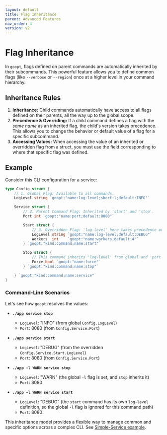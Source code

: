 ```yaml
---
layout: default
title: Flag Inheritance
parent: Advanced Features
nav_order: 4
version: v2
---
```


# Flag Inheritance

In `goopt`, flags defined on parent commands are automatically inherited by their subcommands. This powerful feature allows you to define common flags (like `--verbose` or `--region`) once at a higher level in your command hierarchy.

## Inheritance Rules

1.  **Inheritance:** Child commands automatically have access to all flags defined on their parents, all the way up to the global scope.
2.  **Precedence & Overriding:** If a child command defines a flag with the *same name* as an inherited flag, the child's version takes precedence. This allows you to change the behavior or default value of a flag for a specific subcommand.
3.  **Accessing Values:** When accessing the value of an inherited or overridden flag from a struct, you must use the field corresponding to where that specific flag was defined.

## Example

Consider this CLI configuration for a service:

```go
type Config struct {
	// 1. Global Flag: Available to all commands.
	LogLevel string `goopt:"name:log-level;short:l;default:INFO"`

	Service struct {
		// 2. Parent Command Flag: Inherited by 'start' and 'stop'.
		Port int `goopt:"name:port;default:8080"`

		Start struct {
			// 3. Overridden Flag: 'log-level' here takes precedence over the global one.
			LogLevel string `goopt:"name:log-level;default:DEBUG"`
			Workers  int    `goopt:"name:workers;default:4"`
		} `goopt:"kind:command;name:start"`

		Stop struct {
			// This command inherits 'log-level' from global and 'port' from 'service'.
			Force bool `goopt:"name:force"`
		} `goopt:"kind:command;name:stop"`

	} `goopt:"kind:command;name:service"`
}
```

### Command-Line Scenarios

Let's see how `goopt` resolves the values:

*   **`./app service stop`**
    *   `LogLevel`: "INFO" (from global `Config.LogLevel`)
    *   `Port`: 8080 (from `Config.Service.Port`)

*   **`./app service start`**
    *   `LogLevel`: "DEBUG" (from the overridden `Config.Service.Start.LogLevel`)
    *   `Port`: 8080 (from `Config.Service.Port`)

*   **`./app -l WARN service stop`**
    *   `LogLevel`: "WARN" (the global `-l` flag is set, and `stop` inherits it)
    *   `Port`: 8080

*   **`./app -l WARN service start`**
    *   `LogLevel`: "DEBUG" (the `start` command has its own `log-level` definition, so the global `-l` flag is ignored for this command path)
    *   `Port`: 8080

This inheritance model provides a flexible way to manage common and specific options across a complex CLI. 
See [Simple-Service example](https://github.com/napalu/goopt/tree/main/v2/examples/simple-service/simpleservice.go). 